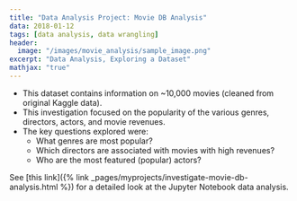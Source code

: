 ```yaml
---
title: "Data Analysis Project: Movie DB Analysis"
data: 2018-01-12
tags: [data analysis, data wrangling]
header:
  image: "/images/movie_analysis/sample_image.png"
excerpt: "Data Analysis, Exploring a Dataset"
mathjax: "true"
---
```


* This dataset contains information on ~10,000 movies (cleaned from original Kaggle data).
* This investigation focused on the popularity of the various genres, directors, actors, and movie revenues.
* The key questions explored were:
    * What genres are most popular?
    * Which directors are associated with movies with high revenues?
    * Who are the most featured (popular) actors?


See [this link]({% link _pages/myprojects/investigate-movie-db-analysis.html %})
for a detailed look at the Jupyter Notebook data analysis.
